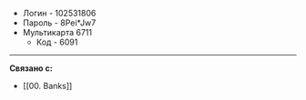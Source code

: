  - Логин - 102531806
 - Пароль - 8Pei*Jw7
 - Мультикарта 6711
	 - Код - 6091

---
**Связано с:**
- [[00. Banks]]